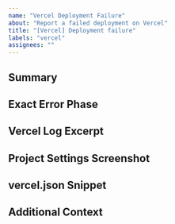 ```yaml
---
name: "Vercel Deployment Failure"
about: "Report a failed deployment on Vercel"
title: "[Vercel] Deployment failure"
labels: "vercel"
assignees: ""
---
```


## Summary
<!-- Briefly describe what happened and when the deployment began failing. -->

## Exact Error Phase
<!-- Specify the exact phase shown in the Vercel dashboard (e.g., cloning, building, running npm install). -->

## Vercel Log Excerpt
<!-- Paste the most relevant lines from the failed deployment log. Include timestamps if possible. -->

## Project Settings Screenshot
<!-- Upload or link to a screenshot of the Vercel project settings related to the deployment (framework preset, build command, output directory, etc.). -->

## vercel.json Snippet
<!-- Provide the relevant portion of your vercel.json configuration file, or confirm if the file is absent. -->

## Additional Context
<!-- Add any other details that might help us reproduce or diagnose the failure. -->
